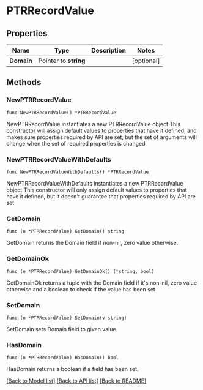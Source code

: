 # PTRRecordValue

## Properties

Name | Type | Description | Notes
------------ | ------------- | ------------- | -------------
**Domain** | Pointer to **string** |  | [optional] 

## Methods

### NewPTRRecordValue

`func NewPTRRecordValue() *PTRRecordValue`

NewPTRRecordValue instantiates a new PTRRecordValue object
This constructor will assign default values to properties that have it defined,
and makes sure properties required by API are set, but the set of arguments
will change when the set of required properties is changed

### NewPTRRecordValueWithDefaults

`func NewPTRRecordValueWithDefaults() *PTRRecordValue`

NewPTRRecordValueWithDefaults instantiates a new PTRRecordValue object
This constructor will only assign default values to properties that have it defined,
but it doesn't guarantee that properties required by API are set

### GetDomain

`func (o *PTRRecordValue) GetDomain() string`

GetDomain returns the Domain field if non-nil, zero value otherwise.

### GetDomainOk

`func (o *PTRRecordValue) GetDomainOk() (*string, bool)`

GetDomainOk returns a tuple with the Domain field if it's non-nil, zero value otherwise
and a boolean to check if the value has been set.

### SetDomain

`func (o *PTRRecordValue) SetDomain(v string)`

SetDomain sets Domain field to given value.

### HasDomain

`func (o *PTRRecordValue) HasDomain() bool`

HasDomain returns a boolean if a field has been set.


[[Back to Model list]](HOW-TO.md#documentation-for-models) [[Back to API list]](HOW-TO.md#documentation-for-api-endpoints) [[Back to README]](HOW-TO.md)


